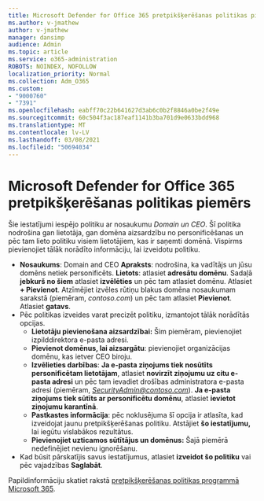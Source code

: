 ```yaml
---
title: Microsoft Defender for Office 365 pretpikšķerēšanas politikas piemērs
ms.author: v-jmathew
author: v-jmathew
manager: dansimp
audience: Admin
ms.topic: article
ms.service: o365-administration
ROBOTS: NOINDEX, NOFOLLOW
localization_priority: Normal
ms.collection: Adm_O365
ms.custom:
- "9000760"
- "7391"
ms.openlocfilehash: eabff70c22b641627d3ab6c0b2f8846a0be2f49e
ms.sourcegitcommit: 60c504f3ac187eaf1141b3ba701d9e0633bdd968
ms.translationtype: MT
ms.contentlocale: lv-LV
ms.lasthandoff: 03/08/2021
ms.locfileid: "50694034"
---
```

# <a name="example-microsoft-defender-for-office-365-anti-phishing-policy"></a>Microsoft Defender for Office 365 pretpikšķerēšanas politikas piemērs

Šie iestatījumi iespējo politiku ar nosaukumu *Domain un CEO*. Šī politika nodrošina gan lietotāja, gan domēna aizsardzību no personificēšanas un pēc tam lieto politiku visiem lietotājiem, kas ir saņemti domēnā. Vispirms pievienojiet tālāk norādīto informāciju, lai izveidotu politiku.

- **Nosaukums**: Domain and CEO **Apraksts**: nodrošina, ka vadītājs un jūsu domēns netiek personificēts.
  **Lietots**: atlasiet **adresātu domēnu**. Sadaļā **jebkurš no šiem** atlasiet **izvēlēties** un pēc tam atlasiet domēnu. Atlasiet **+ Pievienot**. Atzīmējiet izvēles rūtiņu blakus domēna nosaukumam sarakstā (piemēram, *contoso.com*) un pēc tam atlasiet **Pievienot**. Atlasiet **gatavs**.
- Pēc politikas izveides varat precizēt politiku, izmantojot tālāk norādītās opcijas.
  - **Lietotāju pievienošana aizsardzībai:** Šim piemēram, pievienojiet izpilddirektora e-pasta adresi.
  - **Pievienot domēnus, lai aizsargātu**: pievienojiet organizācijas domēnu, kas ietver CEO biroju.
  - **Izvēlieties darbības**: **Ja e-pasta ziņojums tiek nosūtīts personificētam lietotājam**, atlasiet **novirzīt ziņojumu uz citu e-pasta adresi** un pēc tam ievadiet drošības administratora e-pasta adresi (piemēram, *SecurityAdmin@contoso.com*). **Ja e-pasta ziņojums tiek sūtīts ar personificētu domēnu**, atlasiet **ievietot ziņojumu karantīnā**.
  - **Pastkastes informācija**: pēc noklusējuma šī opcija ir atlasīta, kad izveidojat jaunu pretpikšķerēšanas politiku. Atstājiet **šo iestatījumu,** lai iegūtu vislabākos rezultātus.
  - **Pievienojiet uzticamos sūtītājus un domēnus:** Šajā piemērā nedefinējiet nevienu ignorēšanu.
- Kad būsit pārskatījis savus iestatījumus, atlasiet **izveidot šo politiku** vai pēc vajadzības **Saglabāt**.

Papildinformāciju skatiet rakstā [pretpikšķerēšanas politikas programmā Microsoft 365](https://go.microsoft.com/fwlink/?linkid=2092235).
